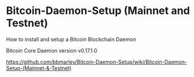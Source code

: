 # Bitcoin-Daemon-Setup (Mainnet and Testnet)
How to install and setup a Bitcoin Blockchain Daemon

Bitcoin Core Daemon version v0.17.1.0

https://github.com/bbmarley/Bitcoin-Daemon-Setup/wiki/Bitcoin-Daemon-Setup-(Mainnet-&-Testnet)
